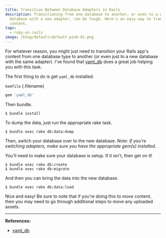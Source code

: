 ```yaml
---
title: Transition Between Database Adapters in Rails
description: Transitioning from one database to another, or even to a whole new
  database with a new adapter, can be tough. Here's an easy way to transition
  content.
tags:
  - ruby-on-rails
image: /blog/default/default-pink-01.png
---
```


For whatever reason, you might just need to transition your Rails app's content from one database type to another (or even just to a new database with the same adapter). I've found that [yaml_db](https://github.com/yamldb/yaml_db) does a great job helping you with this task.

The first thing to do is get `yaml_db` installed.

`Gemfile` {.filename}

```ruby
gem 'yaml_db'
```

Then bundle.

    $ bundle install

To dump the data, just run the appropriate rake task.

    $ bundle exec rake db:data:dump

Then, switch your database over to the new database. _Note: If you're switching adapters, make sure you have the appropriate gem(s) installed._

You'll need to make sure your database is setup. If it isn't, then get on it!

    $ bundle exec rake db:create
    $ bundle exec rake db:migrate

And then you can bring the data into the new database.

    $ bundle exec rake db:data:load

Nice and easy! Be sure to note that if you're doing this to _move_ content, then you may need to go through additional steps to move any uploaded assets.

---

**References:**

- [yaml_db](https://github.com/yamldb/yaml_db)

